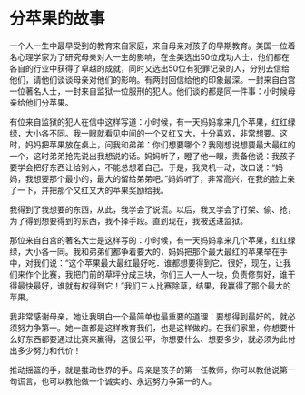 # 分苹果的故事

一个人一生中最早受到的教育来自家庭，来自母亲对孩子的早期教育。美国一位着名心理学家为了研究母亲对人一生的影响，在全美选出50位成功人士，他们都在各自的行业中获得了卓越的成就，同时又选出50位有犯罪记录的人，分别去信给他们，请他们谈谈母亲对他们的影响。有两封回信给他的印象最深。一封来自白宫一位著名人士，一封来自监狱一位服刑的犯人。他们谈的都是同一件事：小时候母亲给他们分苹果。 

有位来自监狱的犯人在信中这样写道：小时候，有一天妈妈拿来几个苹果，红红绿绿，大小各不同。我一眼就看见中间的一个又红又大，十分喜欢，非常想要。这时，妈妈把苹果放在桌上，问我和弟弟：你们想要哪个？我刚想说想要最大最红的一个，这时弟弟抢先说出我想说的话。妈妈听了，瞪了他一眼，责备他说：我孩子要学会把好东西让给别人，不能总想着自己。于是，我灵机一动，改口说：“妈妈，我想要那个最小的，最大的留给弟弟吧。”妈妈听了，非常高兴，在我的脸上亲了一下，并把那个又红又大的苹果奖励给我。 

我得到了我想要的东西，从此，我学会了说谎。以后，我又学会了打架、偷、抢，为了得到想要得到的东西，我不择手段。直到现在，我被送进监狱。 

那位来自白宫的著名大士是这样写的：小时候，有一天妈妈拿来几个苹果，红红绿绿，大小各一同。我和弟弟们都争着要大的，妈妈把那个最大最红的苹果举在手中，对我们说：“这个苹果最大最红最好吃．谁都想要得到它。很好，现在，让我们来作个比赛，我把门前的草坪分成三块，你们三人一人一块，负责修剪好，谁干得最快最好，谁就有权得到它！”我们三人比赛除草，结果，我赢得了那个最大的苹果。 

我非常感谢母亲，她让我明白一个最简单也最重要的道理：要想得到最好的，就必须努力争第一。她一直都是这样教育我们，也是这样做的。在我们家里，你想要什么好东西都要通过比赛来赢得，这很公平，你想要什么、想要多少，就必须为此付出多少努力和代价！ 

推动摇篮的手，就是推动世界的手。母亲是孩子的第一任教师，你可以教他说第一句谎言，也可以教他做一个诚实的、永远努力争第一的人。
 